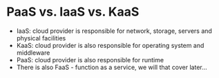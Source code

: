 # PaaS vs. IaaS vs. KaaS

* IaaS: cloud provider is responsible for network, storage, servers and physical facilities
* KaaS: cloud provider is also responsible for operating system and middleware
* PaaS: cloud provider is also responsible for runtime
* There is also FaaS - function as a service, we will that cover later...

